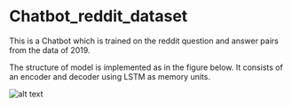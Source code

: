 # Chatbot_reddit_dataset

This is a Chatbot which is trained on the reddit question and answer pairs from the data of 2019.

The structure of model is implemented as in the figure below. It consists of an encoder and decoder using LSTM as memory units.



![alt text](https://github.com/divyanshrm/Chatbot_reddit_dataset/blob/main/model.png?raw=true)
